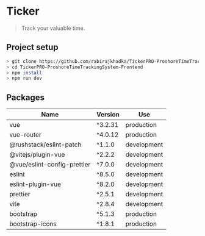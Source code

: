 # Ticker

> Track your valuable time.

## Project setup

```sh
> git clone https://github.com/rabirajkhadka/TickerPRO-ProshoreTimeTrackingSystem-Frontend.git
> cd TickerPRO-ProshoreTimeTrackingSystem-Frontend
> npm install
> npm run dev
```

## Packages

| Name                        | Version | Use         |
| --------------------------- | ------- | ----------- |
| vue                         | ^3.2.31 | production  |
| vue-router                  | ^4.0.12 | production  |
| @rushstack/eslint-patch     | ^1.1.0  | development |
| @vitejs/plugin-vue          | ^2.2.2  | development |
| @vue/eslint-config-prettier | ^7.0.0  | development |
| eslint                      | ^8.5.0  | development |
| eslint-plugin-vue           | ^8.2.0  | development |
| prettier                    | ^2.5.1  | development |
| vite                        | ^2.8.4  | development |
| bootstrap                   | ^5.1.3  | production  |
| bootstrap-icons             | ^1.8.1  | production  |
